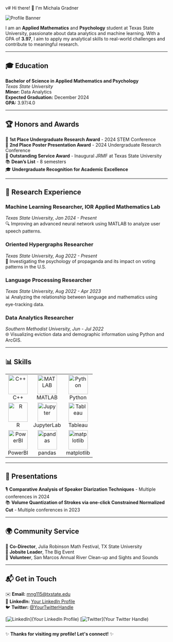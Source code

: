 v# Hi there! 👋 I'm Michala Gradner

![Profile Banner](https://via.placeholder.com/800x200.png?text=Welcome+to+My+GitHub+Profile)

I am an **Applied Mathematics** and **Psychology** student at Texas State University, passionate about data analytics and machine learning. With a GPA of **3.97**, I aim to apply my analytical skills to real-world challenges and contribute to meaningful research.

---

## 🎓 Education
**Bachelor of Science in Applied Mathematics and Psychology**  
*Texas State University*  
**Minor:** Data Analytics  
**Expected Graduation:** December 2024  
**GPA:** 3.97/4.0  

---

## 🏆 Honors and Awards
🥇 **1st Place Undergraduate Research Award** - 2024 STEM Conference  
🥈 **2nd Place Poster Presentation Award** - 2024 Undergraduate Research Conference  
🌟 **Outstanding Service Award** - Inaugural JRMF at Texas State University  
📚 **Dean’s List** - 8 semesters  
🎓 **Undergraduate Recognition for Academic Excellence**  

---

## 🔬 Research Experience
### Machine Learning Researcher, IOR Applied Mathematics Lab
*Texas State University, Jan 2024 - Present*  
🔍 Improving an advanced neural network using MATLAB to analyze user speech patterns.

### Oriented Hypergraphs Researcher
*Texas State University, Aug 2022 - Present*  
🧠 Investigating the psychology of propaganda and its impact on voting patterns in the U.S.

### Language Processing Researcher
*Texas State University, Aug 2022 - Apr 2023*  
📊 Analyzing the relationship between language and mathematics using eye-tracking data.

### Data Analytics Researcher
*Southern Methodist University, Jun - Jul 2022*  
🌐 Visualizing eviction data and demographic information using Python and ArcGIS.

---

## 📊 Skills
<table>
  <tr>
    <td style="text-align: center;">
      <img src="https://cdn.jsdelivr.net/gh/devicons/devicon/icons/cplusplus/cplusplus-original.svg" alt="C++" width="60" />
      <br>C++
    </td>
    <td style="text-align: center;">
      <img src="https://cdn.jsdelivr.net/gh/devicons/devicon/icons/matlab/matlab-original.svg" alt="MATLAB" width="60" />
      <br>MATLAB
    </td>
    <td style="text-align: center;">
      <img src="https://cdn.jsdelivr.net/gh/devicons/devicon/icons/python/python-original.svg" alt="Python" width="60" />
      <br>Python
    </td>
  </tr>
  <tr>
    <td style="text-align: center;">
      <img src="https://cdn.jsdelivr.net/gh/devicons/devicon/icons/r/r-original.svg" alt="R" width="60" />
      <br>R
    </td>
    <td style="text-align: center;">
      <img src="https://cdn.jsdelivr.net/gh/devicons/devicon/icons/jupyter/jupyter-original.svg" alt="Jupyter" width="60" />
      <br>JupyterLab
    </td>
    <td style="text-align: center;">
      <img src="https://vectorseek.com/wp-content/uploads/2023/08/Tableau-Logo-Vector.svg-.png" alt="Tableau" width="60" />
      <br>Tableau
    </td>
  </tr>
  <tr>
    <td style="text-align: center;">
      <img src="https://www.pinclipart.com/picdir/middle/246-2466694_microsoft-power-bi-logo-png-clipart-power-bi.png" alt="PowerBI" width="60" />
      <br>PowerBI
    </td>
    <td style="text-align: center;">
      <img src="https://cdn.jsdelivr.net/gh/devicons/devicon/icons/pandas/pandas-original.svg" alt="pandas" width="60" />
      <br>pandas
    </td>
    <td style="text-align: center;">
      <img src="https://cdn.jsdelivr.net/gh/devicons/devicon/icons/matplotlib/matplotlib-original.svg" alt="matplotlib" width="60" />
      <br>matplotlib
    </td>
  </tr>
</table>


---

## 🎤 Presentations
🎙️ **Comparative Analysis of Speaker Diarization Techniques** - Multiple conferences in 2024  
📚 **Volume Quantization of Strokes via one-click Constrained Normalized Cut** - Multiple conferences in 2023  

---

## 🌍 Community Service
🎉 **Co-Director**, Julia Robinson Math Festival, TX State University  
🚀 **Jobsite Leader**, The Big Event  
🌊 **Volunteer**, San Marcos Annual River Clean-up and Sights and Sounds  

---

## 📬 Get in Touch
✉️ **Email:** [mng115@txstate.edu](mailto:mng115@txstate.edu)  
🔗 **LinkedIn:** [Your LinkedIn Profile](#)  
🐦 **Twitter:** [@YourTwitterHandle](#)  

[![LinkedIn](https://via.placeholder.com/20x20.png?text=🔗)](Your LinkedIn Profile) [![Twitter](https://via.placeholder.com/20x20.png?text=🐦)](Your Twitter Handle)

---

✨ **Thanks for visiting my profile! Let's connect!** ✨


<!--
**mgradner/mgradner** is a ✨ _special_ ✨ repository because its `README.md` (this file) appears on your GitHub profile.

Here are some ideas to get you started:

- 🔭 I’m currently working on ...
- 🌱 I’m currently learning ...
- 👯 I’m looking to collaborate on ...
- 🤔 I’m looking for help with ...
- 💬 Ask me about ...
- 📫 How to reach me: ...
- 😄 Pronouns: ...
- ⚡ Fun fact: ...
-->
